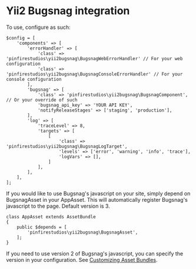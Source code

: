 # Yii2 Bugsnag integration
To use, configure as such:

    $config = [
        'components' => [
            'errorHandler' => [
                'class' => 'pinfirestudios\yii2bugsnag\BugsnagWebErrorHandler' // For your web configuration
                'class' => 'pinfirestudios\yii2bugsnag\BugsnagConsoleErrorHandler' // For your console configuration
            ],
            'bugsnag' => [
                'class' => 'pinfirestudios\yii2bugsnag\BugsnagComponent', // Or your override of such
                'bugsnag_api_key' => 'YOUR API KEY',
                'notifyReleaseStages' => ['staging', 'production'],
            ],
            'log' => [
                'traceLevel' => 8,
                'targets' => [
                    [
                        'class' => 'pinfirestudios\yii2bugsnag\BugsnagLogTarget',
                        'levels' => ['error', 'warning', 'info', 'trace'],
                        'logVars' => [],
                    ]
                ],
            ],
        ],
    ];

If you would like to use Bugsnag's javascript on your site, simply depend on BugsnagAsset in your AppAsset.  This will automatically register Bugsnag's javascript to the page.  Default version is 3.
 
    class AppAsset extends AssetBundle
    {
        public $depends = [
            'pinfirestudios\yii2bugsnag\BugsnagAsset',
        ];
    }

If you need to use version 2 of Bugsnag's javascript, you can specify the version in your configuration.  See [Customizing Asset Bundles](http://www.yiiframework.com/doc-2.0/guide-structure-assets.html#customizing-asset-bundles).